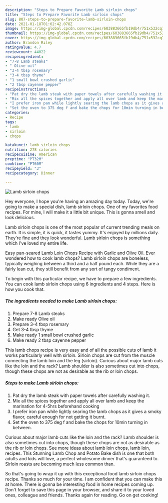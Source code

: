 ```yaml
---
description: "Steps to Prepare Favorite Lamb sirloin chops"
title: "Steps to Prepare Favorite Lamb sirloin chops"
slug: 807-steps-to-prepare-favorite-lamb-sirloin-chops
date: 2021-01-18T01:02:42.078Z
image: https://img-global.cpcdn.com/recipes/603883665fb19db4/751x532cq70/lamb-sirloin-chops-recipe-main-photo.jpg
thumbnail: https://img-global.cpcdn.com/recipes/603883665fb19db4/751x532cq70/lamb-sirloin-chops-recipe-main-photo.jpg
cover: https://img-global.cpcdn.com/recipes/603883665fb19db4/751x532cq70/lamb-sirloin-chops-recipe-main-photo.jpg
author: Brandon Riley
ratingvalue: 4.7
reviewcount: 44022
recipeingredient:
- "7-8 Lamb steaks"
- " Olive oil"
- "3-4 tbsp rosemary"
- "3-4 tbsp thyme"
- "1 small bowl crushed garlic"
- "2 tbsp cayenne pepper"
recipeinstructions:
- "Pat dry the lamb steak with paper towels after carefully washing it."
- "Mix all the spices together and apply all over lamb and keep the marination for 4-5hrs beforehand cooking"
- "I prefer iron pan while lightly searing the lamb chops as it gives a smoky flavor, careful enough for not getting it burnt."
- "Set the oven to 375 deg f and bake the chops for 10min turning in between."
categories:
- Recipe
tags:
- lamb
- sirloin
- chops

katakunci: lamb sirloin chops 
nutrition: 278 calories
recipecuisine: American
preptime: "PT32M"
cooktime: "PT60M"
recipeyield: "3"
recipecategory: Dinner

---
```



![Lamb sirloin chops](https://img-global.cpcdn.com/recipes/603883665fb19db4/751x532cq70/lamb-sirloin-chops-recipe-main-photo.jpg)

Hey everyone, I hope you're having an amazing day today. Today, we're going to make a special dish, lamb sirloin chops. One of my favorites food recipes. For mine, I will make it a little bit unique. This is gonna smell and look delicious.

Lamb sirloin chops is one of the most popular of current trending meals on earth. It is simple, it is quick, it tastes yummy. It's enjoyed by millions daily. They're fine and they look wonderful. Lamb sirloin chops is something which I've loved my entire life.

Easy pan-seared Lamb Loin Chops Recipe with Garlic and Olive Oil. Ever wondered how to cook lamb chops? Lamb sirloin chops are boneless, typically weighing between a third and a half pound each. While they are a fairly lean cut, they still benefit from any sort of tangy condiment.


To begin with this particular recipe, we have to prepare a few ingredients. You can cook lamb sirloin chops using 6 ingredients and 4 steps. Here is how you cook that.

<!--inarticleads1-->

##### The ingredients needed to make Lamb sirloin chops:

1. Prepare 7-8 Lamb steaks
1. Make ready  Olive oil
1. Prepare 3-4 tbsp rosemary
1. Get 3-4 tbsp thyme
1. Make ready 1 small bowl crushed garlic
1. Make ready 2 tbsp cayenne pepper


This lamb chops recipe is very easy and of all the possible cuts of lamb it works particularly well with sirloin. Sirloin chops are cut from the muscle connecting the lamb loin and the leg (sirloin). Curious about major lamb cuts like the loin and the rack? Lamb shoulder is also sometimes cut into chops, though these chops are not as desirable as the rib or loin chops. 

<!--inarticleads2-->

##### Steps to make Lamb sirloin chops:

1. Pat dry the lamb steak with paper towels after carefully washing it.
1. Mix all the spices together and apply all over lamb and keep the marination for 4-5hrs beforehand cooking
1. I prefer iron pan while lightly searing the lamb chops as it gives a smoky flavor, careful enough for not getting it burnt.
1. Set the oven to 375 deg f and bake the chops for 10min turning in between.


Curious about major lamb cuts like the loin and the rack? Lamb shoulder is also sometimes cut into chops, though these chops are not as desirable as the rib or loin chops. See more ideas about lamb loin chops, lamb loin, recipes. This Stunning Lamb Chop and Potato Bake dish is one that both adults and kids will love, a perfect wholesome dinner that&#39;s guaranteed to. Sirloin roasts are becoming much less common than. 

So that's going to wrap it up with this exceptional food lamb sirloin chops recipe. Thanks so much for your time. I am confident that you can make this at home. There is gonna be interesting food in home recipes coming up. Don't forget to save this page in your browser, and share it to your loved ones, colleague and friends. Thanks again for reading. Go on get cooking!
